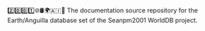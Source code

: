 2️⃣️0️⃣️0️⃣️1️⃣️🌐️🛢️🌍️🇦🇮️📖️ The documentation source repository for the Earth/Anguilla database set of the Seanpm2001 WorldDB project. 
